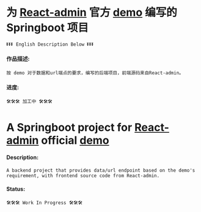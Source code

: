 # 为 [React-admin](https://marmelab.com/react-admin/) 官方 [demo](https://marmelab.com/react-admin-demo/) 编写的 Springboot 项目

    ⏬⏬⏬ English Description Below ⏬⏬⏬

#### 作品描述:

    按 demo 对于数据和url端点的要求，编写的后端项目，前端源码来自React-admin。

#### 进度:

    🛠🛠🛠 加工中 🛠🛠🛠


# A Springboot project for [React-admin](https://marmelab.com/react-admin/) official [demo](https://marmelab.com/react-admin-demo/)

#### Description:

    A backend project that provides data/url endpoint based on the demo's requirement, with frontend source code from React-admin.

#### Status: 

    🛠🛠🛠 Work In Progress 🛠🛠🛠
